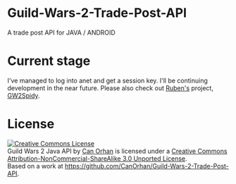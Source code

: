Guild-Wars-2-Trade-Post-API
===========================

A trade post API for JAVA / ANDROID

Current stage
=============
I've managed to log into anet and get a session key. I'll be continuing development in the near future. 
Please also check out <a href="https://github.com/rubensayshi">Ruben's</a> project, <a href="https://github.com/rubensayshi/gw2spidy">GW2Spidy</a>.


License
=======
<a rel="license" href="http://creativecommons.org/licenses/by-nc-sa/3.0/deed.en_US"><img alt="Creative Commons License" style="border-width:0" src="http://i.creativecommons.org/l/by-nc-sa/3.0/88x31.png" /></a><br /><span xmlns:dct="http://purl.org/dc/terms/" property="dct:title">Guild Wars 2 Java API</span> by <a xmlns:cc="http://creativecommons.org/ns#" href="https://github.com/CanOrhan/Guild-Wars-2-Trade-Post-API" property="cc:attributionName" rel="cc:attributionURL">Can Orhan</a> is licensed under a <a rel="license" href="http://creativecommons.org/licenses/by-nc-sa/3.0/deed.en_US">Creative Commons Attribution-NonCommercial-ShareAlike 3.0 Unported License</a>.<br />Based on a work at <a xmlns:dct="http://purl.org/dc/terms/" href="https://github.com/CanOrhan/Guild-Wars-2-Trade-Post-API" rel="dct:source">https://github.com/CanOrhan/Guild-Wars-2-Trade-Post-API</a>.